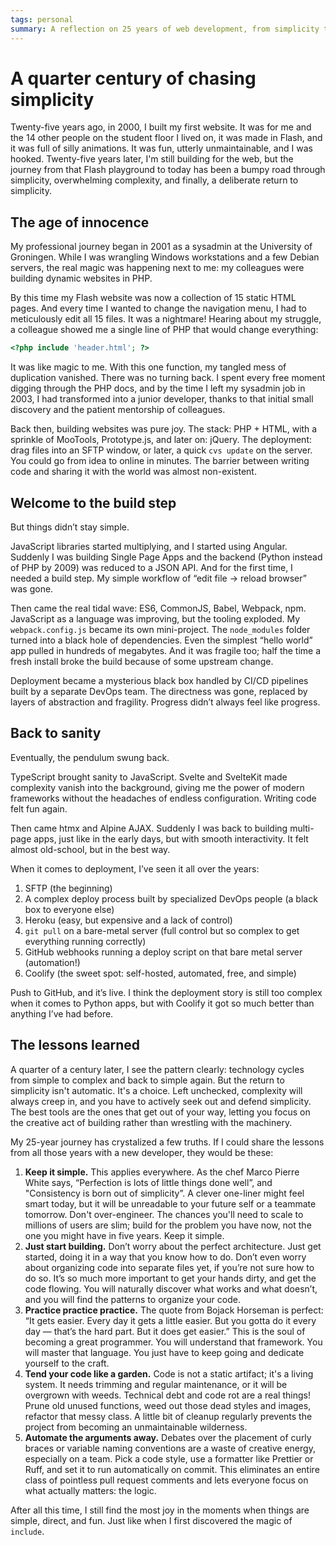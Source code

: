 ```yaml
---
tags: personal
summary: A reflection on 25 years of web development, from simplicity to complexity and back.
---
```


# A quarter century of chasing simplicity

Twenty-five years ago, in 2000, I built my first website. It was for me and the 14 other people on the student floor I lived on, it was made in Flash, and it was full of silly animations. It was fun, utterly unmaintainable, and I was hooked. Twenty-five years later, I'm still building for the web, but the journey from that Flash playground to today has been a bumpy road through simplicity, overwhelming complexity, and finally, a deliberate return to simplicity.

## The age of innocence

My professional journey began in 2001 as a sysadmin at the University of Groningen. While I was wrangling Windows workstations and a few Debian servers, the real magic was happening next to me: my colleagues were building dynamic websites in PHP.

By this time my Flash website was now a collection of 15 static HTML pages. And every time I wanted to change the navigation menu, I had to meticulously edit all 15 files. It was a nightmare! Hearing about my struggle, a colleague showed me a single line of PHP that would change everything: 

```php
<?php include 'header.html'; ?>
```

It was like magic to me. With this one function, my tangled mess of duplication vanished. There was no turning back. I spent every free moment digging through the PHP docs, and by the time I left my sysadmin job in 2003, I had transformed into a junior developer, thanks to that initial small discovery and the patient mentorship of colleagues.

Back then, building websites was pure joy. The stack: PHP + HTML, with a sprinkle of MooTools, Prototype.js, and later on: jQuery. The deployment: drag files into an SFTP window, or later, a quick `cvs update` on the server. You could go from idea to online in minutes. The barrier between writing code and sharing it with the world was almost non-existent.

## Welcome to the build step

But things didn’t stay simple.

JavaScript libraries started multiplying, and I started using Angular. Suddenly I was building Single Page Apps and the backend (Python instead of PHP by 2009) was reduced to a JSON API. And for the first time, I needed a build step. My simple workflow of “edit file → reload browser” was gone.

Then came the real tidal wave: ES6, CommonJS, Babel, Webpack, npm. JavaScript as a language was improving, but the tooling exploded. My `webpack.config.js` became its own mini-project. The `node_modules` folder turned into a black hole of dependencies. Even the simplest “hello world” app pulled in hundreds of megabytes. And it was fragile too; half the time a fresh install broke the build because of some upstream change.

Deployment became a mysterious black box handled by CI/CD pipelines built by a separate DevOps team. The directness was gone, replaced by layers of abstraction and fragility. Progress didn’t always feel like progress.

## Back to sanity

Eventually, the pendulum swung back.

TypeScript brought sanity to JavaScript. Svelte and SvelteKit made complexity vanish into the background, giving me the power of modern frameworks without the headaches of endless configuration. Writing code felt fun again.

Then came htmx and Alpine AJAX. Suddenly I was back to building multi-page apps, just like in the early days, but with smooth interactivity. It felt almost old-school, but in the best way.

When it comes to deployment, I’ve seen it all over the years:

1.	SFTP (the beginning)
2.	A complex deploy process built by specialized DevOps people (a black box to everyone else)
3.	Heroku (easy, but expensive and a lack of control)
4.	`git pull` on a bare-metal server (full control but so complex to get everything running correctly)
5.	GitHub webhooks running a deploy script on that bare metal server (automation!)
6.	Coolify (the sweet spot: self-hosted, automated, free, and simple)
	
Push to GitHub, and it’s live. I think the deployment story is still too complex when it comes to Python apps, but with Coolify it got so much better than anything I’ve had before.

## The lessons learned

A quarter of a century later, I see the pattern clearly: technology cycles from simple to complex and back to simple again. But the return to simplicity isn't automatic. It's a choice. Left unchecked, complexity will always creep in, and you have to actively seek out and defend simplicity. The best tools are the ones that get out of your way, letting you focus on the creative act of building rather than wrestling with the machinery. 

My 25-year journey has crystalized a few truths. If I could share the lessons from all those years with a new developer, they would be these:

1. **Keep it simple.** This applies everywhere. As the chef Marco Pierre White says, “Perfection is lots of little things done well”, and "Consistency is born out of simplicity”. A clever one-liner might feel smart today, but it will be unreadable to your future self or a teammate tomorrow. Don't over-engineer. The chances you'll need to scale to millions of users are slim; build for the problem you have now, not the one you might have in five years. Keep it simple.
2. **Just start building.** Don’t worry about the perfect architecture. Just get started, doing it in a way that you know how to do. Don’t even worry about organizing code into separate files yet, if you’re not sure how to do so. It’s so much more important to get your hands dirty, and get the code flowing. You will naturally discover what works and what doesn’t, and you will find the patterns to organize your code.
3. **Practice practice practice.** The quote from Bojack Horseman is perfect: “It gets easier. Every day it gets a little easier. But you gotta do it every day — that’s the hard part. But it does get easier.” This is the soul of becoming a great programmer. You will understand that framework. You will master that language. You just have to keep going and dedicate yourself to the craft.
4. **Tend your code like a garden.** Code is not a static artifact; it's a living system. It needs trimming and regular maintenance, or it will be overgrown with weeds. Technical debt and code rot are a real things! Prune old unused functions, weed out those dead styles and images, refactor that messy class. A little bit of cleanup regularly prevents the project from becoming an unmaintainable wilderness.
5. **Automate the arguments away.** Debates over the placement of curly braces or variable naming conventions are a waste of creative energy, especially on a team. Pick a code style, use a formatter like Prettier or Ruff, and set it to run automatically on commit. This eliminates an entire class of pointless pull request comments and lets everyone focus on what actually matters: the logic.

After all this time, I still find the most joy in the moments when things are simple, direct, and fun. Just like when I first discovered the magic of `include`.